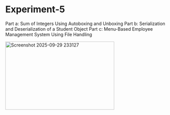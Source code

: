 # Experiment-5
Part a: Sum of Integers Using Autoboxing and Unboxing Part b: Serialization and Deserialization of a Student Object Part c: Menu-Based Employee Management System Using File Handling


<img width="341" height="213" alt="Screenshot 2025-09-29 233127" src="https://github.com/user-attachments/assets/38cec510-6210-47de-b7bc-00e129f250d3" />

